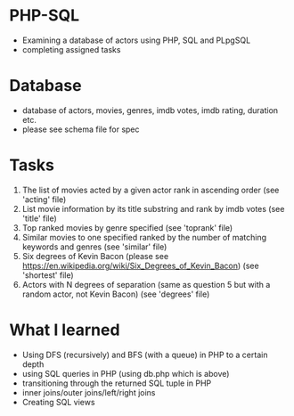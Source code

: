 # PHP-SQL
- Examining a database of actors using PHP, SQL and PLpgSQL
- completing assigned tasks

# Database
- database of actors, movies, genres, imdb votes, imdb rating, duration etc.
- please see schema file for spec

# Tasks
1. The list of movies acted by a given actor rank in ascending order (see 'acting' file)
2. List movie information by its title substring and rank by imdb votes (see 'title' file)
3. Top ranked movies by genre specified (see 'toprank' file)
4. Similar movies to one specified ranked by the number of matching keywords and genres (see 'similar' file)
5. Six degrees of Kevin Bacon (please see https://en.wikipedia.org/wiki/Six_Degrees_of_Kevin_Bacon) (see 'shortest' file)
6. Actors with N degrees of separation (same as question 5 but with a random actor, not Kevin Bacon) (see 'degrees' file)

# What I learned
- Using DFS (recursively) and BFS (with a queue) in PHP to a certain depth
- using SQL queries in PHP (using db.php which is above)
- transitioning through the returned SQL tuple in PHP
- inner joins/outer joins/left/right joins
- Creating SQL views
